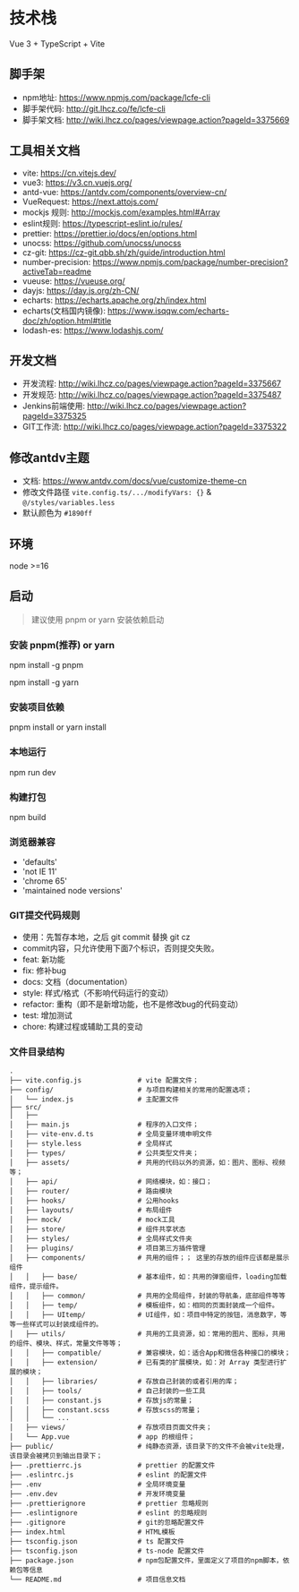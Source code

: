 # 技术栈
Vue 3 + TypeScript + Vite

## 脚手架
- npm地址: https://www.npmjs.com/package/lcfe-cli
- 脚手架代码: http://git.lhcz.co/fe/lcfe-cli
- 脚手架文档: http://wiki.lhcz.co/pages/viewpage.action?pageId=3375669

## 工具相关文档
- vite: https://cn.vitejs.dev/
- vue3: https://v3.cn.vuejs.org/
- antd-vue: https://antdv.com/components/overview-cn/
- VueRequest: https://next.attojs.com/
- mockjs 规则: http://mockjs.com/examples.html#Array
- eslint规则: https://typescript-eslint.io/rules/
- prettier: https://prettier.io/docs/en/options.html
- unocss: https://github.com/unocss/unocss
- cz-git: https://cz-git.qbb.sh/zh/guide/introduction.html
- number-precision: https://www.npmjs.com/package/number-precision?activeTab=readme
- vueuse: https://vueuse.org/
- dayjs: https://day.js.org/zh-CN/
- echarts: https://echarts.apache.org/zh/index.html 
- echarts(文档国内镜像): https://www.isqqw.com/echarts-doc/zh/option.html#title
- lodash-es: https://www.lodashjs.com/



## 开发文档
- 开发流程: http://wiki.lhcz.co/pages/viewpage.action?pageId=3375667
- 开发规范: http://wiki.lhcz.co/pages/viewpage.action?pageId=3375487
- Jenkins前端使用: http://wiki.lhcz.co/pages/viewpage.action?pageId=3375325
- GIT工作流: http://wiki.lhcz.co/pages/viewpage.action?pageId=3375322

## 修改antdv主题
- 文档: https://www.antdv.com/docs/vue/customize-theme-cn
- 修改文件路径 `vite.config.ts/.../modifyVars: {}` & `@/styles/variables.less`
- 默认颜色为 `#1890ff`

## 环境
node >=16

## 启动
> 建议使用 pnpm or yarn 安装依赖启动

### 安装 pnpm(推荐) or yarn
npm install -g pnpm

npm install -g yarn

### 安装项目依赖
pnpm install or
yarn install 

### 本地运行
npm run dev

### 构建打包
npm build


### 浏览器兼容
- 'defaults' 
- 'not IE 11' 
- 'chrome 65' 
- 'maintained node versions'

### GIT提交代码规则
- 使用：先暂存本地，之后 git commit 替换 git cz
- commit内容，只允许使用下面7个标识，否则提交失败。
- feat: 新功能
- fix: 修补bug
- docs: 文档（documentation）
- style: 样式/格式（不影响代码运行的变动）
- refactor: 重构（即不是新增功能，也不是修改bug的代码变动）
- test: 增加测试
- chore: 构建过程或辅助工具的变动

### 文件目录结构
```
.
├── vite.config.js              # vite 配置文件；
├── config/                     # 与项目构建相关的常用的配置选项；
│   └── index.js                # 主配置文件
├── src/
│   ├── 
│   ├── main.js                 # 程序的入口文件；
│   ├── vite-env.d.ts           # 全局变量环境申明文件
│   ├── style.less              # 全局样式
│   ├── types/                  # 公共类型文件夹；
│   ├── assets/                 # 共用的代码以外的资源，如：图片、图标、视频 等；
│   ├── api/                    # 网络模块，如：接口；
│   ├── router/                 # 路由模块
│   ├── hooks/                  # 公用hooks
│   ├── layouts/                # 布局组件
│   ├── mock/                   # mock工具
│   ├── store/                  # 组件共享状态
│   ├── styles/                 # 全局样式文件夹
│   ├── plugins/                # 项目第三方插件管理
│   ├── components/             # 共用的组件；； 这里的存放的组件应该都是展示组件
│   │   ├── base/               # 基本组件，如：共用的弹窗组件，loading加载组件，提示组件。
│   │   ├── common/             # 共用的全局组件，封装的导航条，底部组件等等
│   │   ├── temp/               # 模板组件，如：相同的页面封装成一个组件。
│   │   ├── UItemp/             # UI组件，如：项目中特定的按钮，消息数字，等等一些样式可以封装成组件的。
│   ├── utils/                  # 共用的工具资源，如：常用的图片、图标，共用的组件、模块、样式，常量文件等等；
│   │   ├── compatible/         # 兼容模块，如：适合App和微信各种接口的模块；
│   │   ├── extension/          # 已有类的扩展模块，如：对 Array 类型进行扩展的模块；
│   │   ├── libraries/          # 存放自己封装的或者引用的库；
│   │   ├── tools/              # 自己封装的一些工具
│   │   ├── constant.js         # 存放js的常量；
│   │   ├── constant.scss       # 存放scss的常量；
│   │   └── ...
│   ├── views/                  # 存放项目页面文件夹；
│   └── App.vue                 # app 的根组件；
├── public/                     # 纯静态资源，该目录下的文件不会被vite处理，该目录会被拷贝到输出目录下；
├── .prettierrc.js              # prettier 的配置文件
├── .eslintrc.js                # eslint 的配置文件
├── .env                        # 全局环境变量
├── .env.dev                    # 开发环境变量
├── .prettierignore             # prettier 忽略规则
├── .eslintignore               # eslint 的忽略规则
├── .gitignore                  # git的忽略配置文件
├── index.html                  # HTML模板
├── tsconfig.json               # ts 配置文件
├── tsconfig.json               # ts-node 配置文件
├── package.json                # npm包配置文件，里面定义了项目的npm脚本，依赖包等信息
└── README.md                   # 项目信息文档
```
